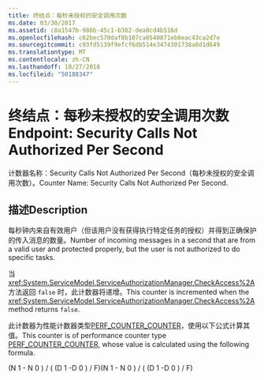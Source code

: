 ```yaml
---
title: 终结点：每秒未授权的安全调用次数
ms.date: 03/30/2017
ms.assetid: c8a1547b-986b-45c1-b302-dea0cd4b516d
ms.openlocfilehash: c62bec570daf8b107ca0540871eb6eac43ca2d7e
ms.sourcegitcommit: c93fd5139f9efcf6db514e3474301738a6d1d649
ms.translationtype: MT
ms.contentlocale: zh-CN
ms.lasthandoff: 10/27/2018
ms.locfileid: "50188347"
---
```

# <a name="endpoint-security-calls-not-authorized-per-second"></a><span data-ttu-id="70b8b-102">终结点：每秒未授权的安全调用次数</span><span class="sxs-lookup"><span data-stu-id="70b8b-102">Endpoint: Security Calls Not Authorized Per Second</span></span>
<span data-ttu-id="70b8b-103">计数器名称：Security Calls Not Authorized Per Second（每秒未授权的安全调用次数）。</span><span class="sxs-lookup"><span data-stu-id="70b8b-103">Counter Name: Security Calls Not Authorized Per Second.</span></span>  
  
## <a name="description"></a><span data-ttu-id="70b8b-104">描述</span><span class="sxs-lookup"><span data-stu-id="70b8b-104">Description</span></span>  
 <span data-ttu-id="70b8b-105">每秒钟内来自有效用户（但该用户没有获得执行特定任务的授权）并得到正确保护的传入消息的数量。</span><span class="sxs-lookup"><span data-stu-id="70b8b-105">Number of incoming messages in a second that are from a valid user and protected properly, but the user is not authorized to do specific tasks.</span></span>  
  
 <span data-ttu-id="70b8b-106">当 <xref:System.ServiceModel.ServiceAuthorizationManager.CheckAccess%2A> 方法返回 `false` 时，此计数器将递增。</span><span class="sxs-lookup"><span data-stu-id="70b8b-106">This counter is incremented when the <xref:System.ServiceModel.ServiceAuthorizationManager.CheckAccess%2A> method returns `false`.</span></span>  
  
 <span data-ttu-id="70b8b-107">此计数器为性能计数器类型[PERF_COUNTER_COUNTER](https://go.microsoft.com/fwlink/?LinkID=94649)，使用以下公式计算其值。</span><span class="sxs-lookup"><span data-stu-id="70b8b-107">This counter is of performance counter type [PERF_COUNTER_COUNTER](https://go.microsoft.com/fwlink/?LinkID=94649), whose value is calculated using the following formula.</span></span>  
  
 <span data-ttu-id="70b8b-108">(N 1 - N 0 ) / ( (D 1 -D 0 ) / F)</span><span class="sxs-lookup"><span data-stu-id="70b8b-108">(N 1 - N 0 ) / ( (D 1 -D 0 ) / F)</span></span>
